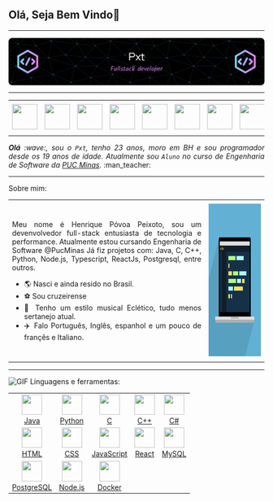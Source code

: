 ## Olá, Seja Bem Vindo👋

</div>

-----

<div>
<img align="center" alt="Header" src="https://github.com/HPxt/HPxt/blob/main/img/Header.png?raw=true"/>
</div>

-----

<div align="center">
<table>
<tr>
 <td align="center" colspan="11"></td>
</tr> 
<tr>
<td><a href="https://github.com/HPxt" target="_blank"><img src="https://joaopauloaramuni.github.io/image/github5.png?raw=true" width="50px" height="50px"/></a>
</td>
<td><a href="https://replit.com/@HenriquePeixot1"><img src="https://joaopauloaramuni.github.io/image/replit3.svg?raw=true" width="50px" height="50px"/></a>
</td>
<td><a href="mailto:hppeixoto14@gmail.com" target="_blank"><img src="https://joaopauloaramuni.github.io/image/gmail3.png?raw=true" width="50px" height="50px"/></a>
</td>
<td><a href="https://wa.me/5533984391959" target="_blank"><img src="https://joaopauloaramuni.github.io/image/wpp2.png?raw=true" width="50px" height="50px"/></a>
</td>
<td><a href="https://www.instagram.com/henriquepeixoto__/" target="_blank"><img src="https://joaopauloaramuni.github.io/image/insta2.png?raw=true" width="50px" height="50px"/></a>
</td>
<td><a href="https://www.linkedin.com/in/henrique-peixoto-/" target="_blank"><img src="https://joaopauloaramuni.github.io/image/linkedin2.png?raw=true" width="50px" height="50px"/></a>
</td>
<td><a href=" target="_blank"><img src="https://joaopauloaramuni.github.io/image/lattes2.png?raw=true" width="50px" height="50px"/></a>
</td>
<!--<td><a href="https://slack.com/app_redirect?channel=UVD9N6VCL"><img src="https://joaopauloaramuni.github.io/image/slack.png?raw=true" width="50px" height="50px"/></a>
</td>-->
<td><a href="https://discordapp.com/users/peixott" target="_blank"><img src="https://joaopauloaramuni.github.io/image/discord2.png?raw=true" width="50px" height="50px"/></a>
</td>
<!--td><a href="https://www.skoob.com.br/perfil/Aramuni" target="_blank"><img src="https://joaopauloaramuni.github.io/image/skoob2.png?raw=true" width="50px" height="50px"/></a>
</td-->
<!--td><a href="https://scholar.google.com.br/citations?user=OARYxSYAAAAJ&hl=pt-BR&oi=ao" target="_blank"><img src="https://joaopauloaramuni.github.io/image/scholar2.png?raw=true" width="50px" height="50px"/></a>
</td>
<td><a href="https://calendly.com/aramuni/" target="_blank"><img src="https://joaopauloaramuni.github.io/image/calendar2.png?raw=true" width="50px" height="50px"/></a>
</td-->
</tr>
<tr>
 <td align="center" colspan="11"></td>
</tr> 
</table>

</div>
<div align="justify">
<i><b>Olá</b> :wave:, sou o <code>Pxt</code>, tenho 23 anos, moro em BH e sou programador desde os 19 anos de idade. Atualmente sou <code>Aluno</code> no curso de Engenharia de Software da <a href="https://www.pucminas.br/" target="_blank">PUC Minas</a>.</i> :man_teacher:<br />
</div>


-----

Sobre mim:
<table>
<tr>
 <td align="center" colspan="2"></td>
</tr> 
<tr>
<td>
<div align="justify">
<p> 
Meu nome é Henrique Póvoa Peixoto, sou um devenvolvedor full-stack entusiasta de tecnologia e performance. Atualmente estou cursando Engenharia de Software @PucMinas
Já fiz projetos com: Java, C, C++, Python, Node.js, Typescript, ReactJs, Postgresql, entre outros.

- :earth_americas: Nasci e ainda resido no Brasil.
- :soccer: Sou cruzeirense
- :musical_note: Tenho um estilo musical Eclético, tudo menos sertanejo atual.
- :airplane: Falo Português, Inglês, espanhol e um pouco de françês e Italiano.
</p>
</div>
</td>
<td>
<div>
<img alt="GIF" src="https://github.com/HPxt/HPxt/blob/main/img/developer.gif?raw=true" width="650x" height="300px"/>
</div>
</td>
</tr>
<tr>
 <td align="center" colspan="2"></td>
</tr> 
</table>

</div>

-----

<img height="20" alt="GIF" src="https://joaopauloaramuni.github.io/image/skills.gif?raw=true"/>&nbsp;Linguagens e ferramentas:

<table>
  <tr>
    <td align="center">
      <a href="https://www.java.com/pt-BR/" target="_blank">
        <img width="40" height="40" src="https://joaopauloaramuni.github.io/image/java.png?raw=true"><br>Java
      </a>
    </td>
    <td align="center">
      <a href="https://www.python.org/" target="_blank">
        <img width="40" height="40" src="https://joaopauloaramuni.github.io/image/python.png?raw=true"><br>Python
      </a>
    </td>
    <td align="center">
      <a href="https://www.open-std.org/jtc1/sc22/wg14/" target="_blank">
        <img width="40" height="40" src="https://joaopauloaramuni.github.io/image/c.png?raw=true"><br>C
      </a>
    </td>
    <td align="center">
      <a href="https://isocpp.org/" target="_blank">
        <img width="40" height="40" src="https://joaopauloaramuni.github.io/image/cpp.svg?raw=true"><br>C++
      </a>
    </td>
    <td align="center">
      <a href="https://docs.microsoft.com/pt-br/dotnet/csharp/" target="_blank">
        <img width="40" height="40" src="https://joaopauloaramuni.github.io/image/csharp.png?raw=true"><br>C#
      </a>
    </td>
  </tr>
  <tr>
    <td align="center">
      <a href="https://www.w3schools.com/html/" target="_blank">
        <img width="40" height="40" src="https://joaopauloaramuni.github.io/image/html.svg?raw=true"><br>HTML
      </a>
    </td>
    <td align="center">
      <a href="https://www.w3schools.com/css/" target="_blank">
        <img width="40" height="40" src="https://joaopauloaramuni.github.io/image/css.svg?raw=true"><br>CSS
      </a>
    </td>
    <td align="center">
      <a href="https://www.w3schools.com/js/" target="_blank">
        <img width="40" height="40" src="https://joaopauloaramuni.github.io/image/js.png?raw=true"><br>JavaScript
      </a>
    </td>
    <td align="center">
      <a href="https://pt-br.reactjs.org/" target="_blank">
        <img width="40" height="40" src="https://joaopauloaramuni.github.io/image/react.png?raw=true"><br>React
      </a>
    </td>
    <td align="center">
      <a href="https://www.mysql.com/" target="_blank">
        <img width="40" height="40" src="https://joaopauloaramuni.github.io/image/mysql.png?raw=true"><br>MySQL
      </a>
    </td>
  </tr>
  <tr>
    <td align="center">
      <a href="https://www.postgresql.org/" target="_blank">
        <img width="40" height="40" src="https://joaopauloaramuni.github.io/image/postgresql.png?raw=true"><br>PostgreSQL
      </a>
    </td>
    <td align="center">
      <a href="https://nodejs.org/en/" target="_blank">
        <img width="40" height="40" src="https://joaopauloaramuni.github.io/image/nodejs.png?raw=true"><br>Node.js
      </a>
    </td>
    <td align="center">
      <a href="https://www.docker.com/" target="_blank">
        <img width="40" height="40" src="https://joaopauloaramuni.github.io/image/docker.png?raw=true"><br>Docker
      </a>
    </td>
  </tr>
</table>

